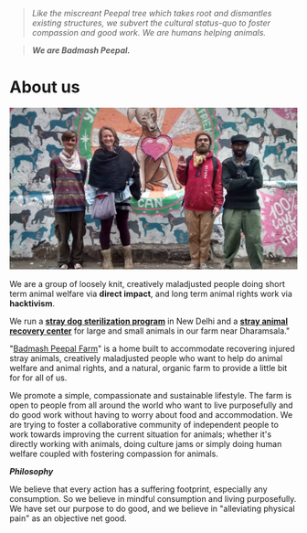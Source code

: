 <!--
Title: About us
-->

><i>Like the miscreant Peepal tree which takes root and dismantles existing structures, we subvert the cultural status-quo to foster compassion and good work. We are humans helping animals.</i>

>****<i>We are Badmash Peepal.</i>****

About us
==========

![](/markdown/E-COVER-WEBSITE.jpg)

We are a group of loosely knit, creatively maladjusted people doing short term animal welfare via **direct impact**, and long term animal rights work via **hacktivism**. 

We run a **[stray dog sterilization program](/?p=abc-cooperative)** in New Delhi and a **[stray animal recovery center](/?p=farm#animals)** for large and small animals in our farm near Dharamsala." 

"[Badmash Peepal Farm]( /?p=farm)" is a home built to accommodate recovering injured stray animals, creatively maladjusted people who want to help do animal welfare and animal rights, and a natural, organic farm to provide a little bit for for all of us.

We promote a simple, compassionate and sustainable lifestyle. The farm is open to people from all around the world who want to live purposefully and do good work without having to worry about food and accommodation. We are trying to foster a collaborative community of independent people to work towards improving the current situation for animals; whether it's directly working with animals, doing culture jams or simply doing human welfare coupled with fostering compassion for animals.


***Philosophy***

We believe that every action has a suffering footprint, especially any consumption. So we believe in mindful consumption and living purposefully. We have set our purpose to do good, and we believe in "alleviating physical pain" as an objective net good.

<!--
History
-->
